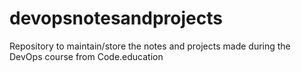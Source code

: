 # devopsnotesandprojects
Repository to maintain/store the notes and projects made during the DevOps course from Code.education
